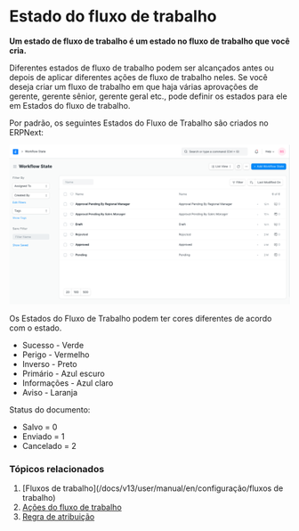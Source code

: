 # Estado do fluxo de trabalho


**Um estado de fluxo de trabalho é um estado no fluxo de trabalho que você cria.**


Diferentes estados de fluxo de trabalho podem ser alcançados antes ou depois de aplicar diferentes ações de fluxo de trabalho neles. Se você deseja criar um fluxo de trabalho em que haja várias aprovações de gerente, gerente sênior, gerente geral etc., pode definir os estados para ele em Estados do fluxo de trabalho.


Por padrão, os seguintes Estados do Fluxo de Trabalho são criados no ERPNext:


![Estados do fluxo de trabalho](/files/workflow-states.png)


Os Estados do Fluxo de Trabalho podem ter cores diferentes de acordo com o estado.


* Sucesso - Verde
* Perigo - Vermelho
* Inverso - Preto
* Primário - Azul escuro
* Informações - Azul claro
* Aviso - Laranja


Status do documento:


* Salvo = 0
* Enviado = 1
* Cancelado = 2


### Tópicos relacionados


1. [Fluxos de trabalho](/docs/v13/user/manual/en/configuração/fluxos de trabalho)
2. [Ações do fluxo de trabalho](/docs/v13/user/manual/en/setting-up/workflow-actions)
3. [Regra de atribuição](/docs/v13/user/manual/en/automation/assignment-rule)